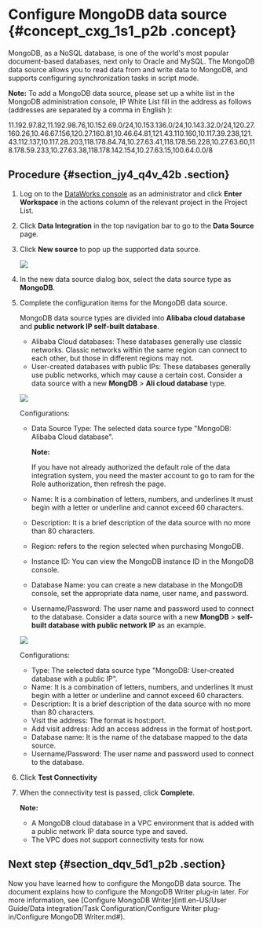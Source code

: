 # Configure MongoDB data source {#concept_cxg_1s1_p2b .concept}

MongoDB, as a NoSQL database, is one of the world's most popular document-based databases, next only to Oracle and MySQL. The MongoDB data source allows you to read data from and write data to MongoDB, and supports configuring synchronization tasks in script mode.

**Note:** To add a MongoDB data source, please set up a white list in the MongoDB administration console, IP White List fill in the address as follows \(addresses are separated by a comma in English \):

11.192.97.82,11.192.98.76,10.152.69.0/24,10.153.136.0/24,10.143.32.0/24,120.27.160.26,10.46.67.156,120.27.160.81,10.46.64.81,121.43.110.160,10.117.39.238,121.43.112.137,10.117.28.203,118.178.84.74,10.27.63.41,118.178.56.228,10.27.63.60,118.178.59.233,10.27.63.38,118.178.142.154,10.27.63.15,100.64.0.0/8

## Procedure {#section_jy4_q4v_42b .section}

1.  Log on to the [DataWorks console](https://workbench.data.aliyun.com/console) as an administrator and click **Enter Workspace** in the actions column of the relevant project in the Project List.
2.  Click **Data Integration** in the top navigation bar to go to the **Data Source** page.
3.  Click **New source** to pop up the supported data source.

    ![](http://static-aliyun-doc.oss-cn-hangzhou.aliyuncs.com/assets/img/16201/15476029597534_en-US.png)

4.  In the new data source dialog box, select the data source type as **MongoDB**.
5.  Complete the configuration items for the MongoDB data source.

    MongoDB data source types are divided into **Alibaba cloud database** and **public network IP self-built database**.

    -   Alibaba Cloud databases: These databases generally use classic networks. Classic networks within the same region can connect to each other, but those in different regions may not.
    -   User-created databases with public IPs: These databases generally use public networks, which may cause a certain cost.
    Consider a data source with a new **MongDB** \> **Ali cloud database** type.

    ![](http://static-aliyun-doc.oss-cn-hangzhou.aliyuncs.com/assets/img/16206/15476029597547_en-US.png)

    Configurations:

    -   Data Source Type: The selected data source type "MongoDB: Alibaba Cloud database".

        **Note:** 

        If you have not already authorized the default role of the data integration system, you need the master account to go to ram for the Role authorization, then refresh the page.

    -   Name: It is a combination of letters, numbers, and underlines It must begin with a letter or underline and cannot exceed 60 characters.
    -   Description: It is a brief description of the data source with no more than 80 characters.
    -   Region: refers to the region selected when purchasing MongoDB.
    -   Instance ID: You can view the MongoDB instance ID in the MongoDB console.
    -   Database Name: you can create a new database in the MongoDB console, set the appropriate data name, user name, and password.
    -   Username/Password: The user name and password used to connect to the database.
    Consider a data source with a new **MongDB** \> **self-built database with public network IP** as an example.

    ![](http://static-aliyun-doc.oss-cn-hangzhou.aliyuncs.com/assets/img/16206/15476029597548_en-US.png)

    Configurations:

    -   Type: The selected data source type "MongoDB: User‑created database with a public IP".
    -   Name: It is a combination of letters, numbers, and underlines It must begin with a letter or underline and cannot exceed 60 characters.
    -   Description: It is a brief description of the data source with no more than 80 characters.
    -   Visit the address: The format is host:port.
    -   Add visit address: Add an access address in the format of host:port.
    -   Database name: It is the name of the database mapped to the data source.
    -   Username/Password: The user name and password used to connect to the database.
6.  Click **Test Connectivity**
7.  When the connectivity test is passed, click **Complete**.

    **Note:** 

    -   A MongoDB cloud database in a VPC environment that is added with a public network IP data source type and saved.
    -   The VPC does not support connectivity tests for now.

## Next step {#section_dqv_5d1_p2b .section}

Now you have learned how to configure the MongoDB data source. The document explains how to configure the MongoDB Writer plug‑in later. For more information, see [Configure MongoDB Writer](intl.en-US/User Guide/Data integration/Task Configuration/Configure Writer plug-in/Configure MongoDB Writer.md#).

